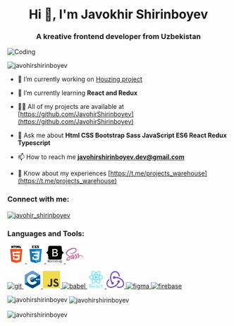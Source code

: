 <h1 align="center">Hi 👋, I'm Javokhir Shirinboyev</h1>
<h3 align="center">A kreative frontend developer from Uzbekistan</h3>
<img aligin="right" width="400" alt="Coding" src="https://www.google.com/url?sa=i&url=https%3A%2F%2Fgithub.com%2Frudrabarad%2FGifs&psig=AOvVaw08PrF8EYwCNoinxJOqnVUY&ust=1684689335786000&source=images&cd=vfe&ved=0CBEQjRxqFwoTCIDWiY2zhP8CFQAAAAAdAAAAABAR"/>

<p align="left"> <img src="https://komarev.com/ghpvc/?username=javohirshirinboyev&label=Profile%20views&color=0e75b6&style=flat" alt="javohirshirinboyev" /> </p>

- 🔭 I’m currently working on [Houzing project](https://github.com/JavohirShirinboyev/houzing.git)

- 🌱 I’m currently learning **React and Redux**

- 👨‍💻 All of my projects are available at [https://github.com/JavohirShirinboyev](https://github.com/JavohirShirinboyev)

- 💬 Ask me about **Html CSS Bootstrap Sass JavaScript ES6 React Redux Typescript**

- 📫 How to reach me **javohirshirinboyev.dev@gmail.com**

- 📄 Know about my experiences [https://t.me/projects_warehouse](https://t.me/projects_warehouse)

<h3 align="left">Connect with me:</h3>
<p align="left">
<a href="https://www.leetcode.com/javohir_shirinboyev" target="blank"><img align="center" src="https://raw.githubusercontent.com/rahuldkjain/github-profile-readme-generator/master/src/images/icons/Social/leet-code.svg" alt="javohir_shirinboyev" height="30" width="40" /></a>
</p>

<h3 align="left">Languages and Tools:</h3>
<p align="left"> 
<a href="https://www.w3.org/html/" target="_blank" rel="noreferrer"> <img src="https://raw.githubusercontent.com/devicons/devicon/master/icons/html5/html5-original-wordmark.svg" alt="html5" width="40" height="40"/> </a>
<a href="https://www.w3schools.com/css/" target="_blank" rel="noreferrer"> <img src="https://raw.githubusercontent.com/devicons/devicon/master/icons/css3/css3-original-wordmark.svg" alt="css3" width="40" height="40"/> </a>
<a href="https://getbootstrap.com" target="_blank" rel="noreferrer"> <img src="https://raw.githubusercontent.com/devicons/devicon/master/icons/bootstrap/bootstrap-plain-wordmark.svg" alt="bootstrap" width="40" height="40"/> </a>
<a href="https://sass-lang.com" target="_blank" rel="noreferrer"> <img src="https://raw.githubusercontent.com/devicons/devicon/master/icons/sass/sass-original.svg" alt="sass" width="40" height="40"/> </a> </p>
<a href="https://git-scm.com/" target="_blank" rel="noreferrer"> <img src="https://www.vectorlogo.zone/logos/git-scm/git-scm-icon.svg" alt="git" width="40" height="40"/> </a> 
<a href="https://www.w3schools.com/cpp/" target="_blank" rel="noreferrer"> <img src="https://raw.githubusercontent.com/devicons/devicon/master/icons/cplusplus/cplusplus-original.svg" alt="cplusplus" width="40" height="40"/> </a>
<a href="https://developer.mozilla.org/en-US/docs/Web/JavaScript" target="_blank" rel="noreferrer"> <img src="https://raw.githubusercontent.com/devicons/devicon/master/icons/javascript/javascript-original.svg" alt="javascript" width="40" height="40"/>   
<a href="https://babeljs.io/" target="_blank" rel="noreferrer"> <img src="https://www.vectorlogo.zone/logos/babeljs/babeljs-icon.svg" alt="babel" width="40" height="40"/> </a> 
</a> <a href="https://reactjs.org/" target="_blank" rel="noreferrer"> <img src="https://raw.githubusercontent.com/devicons/devicon/master/icons/react/react-original-wordmark.svg" alt="react" width="40" height="40"/> 
</a> <a href="https://redux.js.org" target="_blank" rel="noreferrer"> <img src="https://raw.githubusercontent.com/devicons/devicon/master/icons/redux/redux-original.svg" alt="redux" width="40" height="40"/> </a> 
<a href="https://www.figma.com/" target="_blank" rel="noreferrer"> <img src="https://www.vectorlogo.zone/logos/figma/figma-icon.svg" alt="figma" width="40" height="40"/> 
</a> <a href="https://firebase.google.com/" target="_blank" rel="noreferrer"> <img src="https://www.vectorlogo.zone/logos/firebase/firebase-icon.svg" alt="firebase" width="40" height="40"/> </a> 
<p><img align="left" src="https://github-readme-stats.vercel.app/api/top-langs?username=javohirshirinboyev&show_icons=true&locale=en&layout=compact" alt="javohirshirinboyev" /></p>

<p>&nbsp;<img align="center" src="https://github-readme-stats.vercel.app/api?username=javohirshirinboyev&show_icons=true&locale=en" alt="javohirshirinboyev" /></p>

<p><img align="center" src="https://github-readme-streak-stats.herokuapp.com/?user=javohirshirinboyev&" alt="javohirshirinboyev" /></p>
